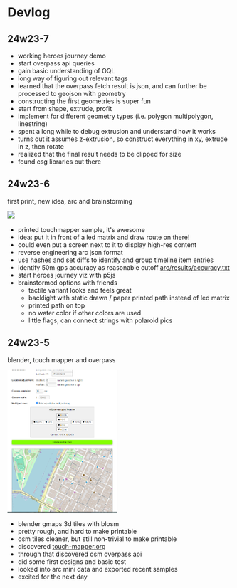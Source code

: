 # Devlog

## 24w23-7
- working heroes journey demo
- start overpass api queries
- gain basic understanding of OQL
- long way of figuring out relevant tags
- learned that the overpass fetch result is json, and can further be processed to geojson with geometry
- constructing the first geometries is super fun
- start from shape, extrude, profit
- implement for different geometry types (i.e. polygon multipolygon, linestring)
- spent a long while to debug extrusion and understand how it works
- turns out it assumes z-extrusion, so construct everything in xy, extrude in z, then rotate
- realized that the final result needs to be clipped for size
- found csg libraries out there


## 24w23-6
first print, new idea, arc and brainstorming

<img src="docs/touch-mapper-print.png" height=320>

- printed touchmapper sample, it's awesome
- idea: put it in front of a led matrix and draw route on there!
- could even put a screen next to it to display high-res content
- reverse engineering arc json format
- use hashes and set diffs to identify and group timeline item entries
- identify 50m gps accuracy as reasonable cutoff [arc/results/accuracy.txt]()
- start heroes journey viz with p5js
- brainstormed options with friends
    - tactile variant looks and feels great
    - backlight with static drawn / paper printed path instead of led matrix
    - printed path on top
    - no water color if other colors are used
    - little flags, can connect strings with polaroid pics


## 24w23-5
blender, touch mapper and overpass

<img src="docs/touch-mapper.png" height=320>

- blender gmaps 3d tiles with blosm
- pretty rough, and hard to make printable
- osm tiles cleaner, but still non-trivial to make printable
- discovered [touch-mapper.org]()
- through that discovered osm overpass api
- did some first designs and basic test
- looked into arc mini data and exported recent samples
- excited for the next day